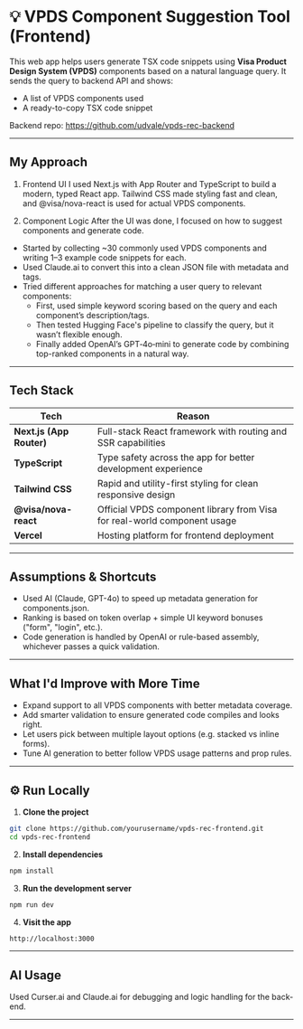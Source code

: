 # 💡 VPDS Component Suggestion Tool (Frontend)

This web app helps users generate TSX code snippets using **Visa Product Design System (VPDS)** components based on a natural language query. It sends the query to backend API and shows:
- A list of VPDS components used
- A ready-to-copy TSX code snippet

Backend repo: https://github.com/udvale/vpds-rec-backend

---

## My Approach
1. Frontend UI
I used Next.js with App Router and TypeScript to build a modern, typed React app. Tailwind CSS made styling fast and clean, and @visa/nova-react is used for actual VPDS components.

2. Component Logic
After the UI was done, I focused on how to suggest components and generate code. 
- Started by collecting ~30 commonly used VPDS components and writing 1–3 example code snippets for each.
- Used Claude.ai to convert this into a clean JSON file with metadata and tags.
- Tried different approaches for matching a user query to relevant components:
     - First, used simple keyword scoring based on the query and each component’s description/tags.
     - Then tested Hugging Face's pipeline to classify the query, but it wasn’t flexible enough.
     - Finally added OpenAI’s GPT‑4o‑mini to generate code by combining top-ranked components in a natural way.

---

## Tech Stack

| Tech                | Reason                                                                 |
|---------------------|------------------------------------------------------------------------|
| **Next.js (App Router)** | Full-stack React framework with routing and SSR capabilities        |
| **TypeScript**       | Type safety across the app for better development experience          |
| **Tailwind CSS**     | Rapid and utility-first styling for clean responsive design            |
| **@visa/nova-react** | Official VPDS component library from Visa for real-world component usage |
| **Vercel**           | Hosting platform for frontend deployment                              |


---

## Assumptions & Shortcuts
- Used AI (Claude, GPT-4o) to speed up metadata generation for components.json.
- Ranking is based on token overlap + simple UI keyword bonuses ("form", "login", etc.).
- Code generation is handled by OpenAI or rule-based assembly, whichever passes a quick validation.

---

## What I'd Improve with More Time
- Expand support to all VPDS components with better metadata coverage.
- Add smarter validation to ensure generated code compiles and looks right.
- Let users pick between multiple layout options (e.g. stacked vs inline forms).
- Tune AI generation to better follow VPDS usage patterns and prop rules.

---

## ⚙️ Run Locally
1. **Clone the project**
```bash
git clone https://github.com/yourusername/vpds-rec-frontend.git
cd vpds-rec-frontend
```
2. **Install dependencies**
```bash
npm install
```
3. **Run the development server**
```bash
npm run dev
```
4. **Visit the app**
```bash
http://localhost:3000
```

---

## AI Usage
Used Curser.ai and Claude.ai for debugging and logic handling for the back-end. 

---

